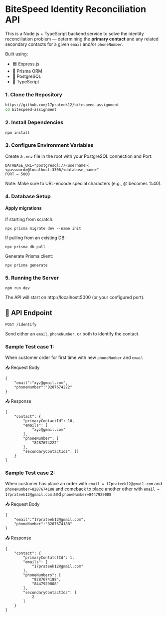 # BiteSpeed Identity Reconciliation API

This is a Node.js + TypeScript backend service to solve the identity reconciliation problem — determining the **primary contact** and any related secondary contacts for a given `email` and/or `phoneNumber`.

Built using:

* 🟦 Express.js
* 🧬 Prisma ORM
* 🐬 PostgreSQL
* 🔐 TypeScript

### 1. Clone the Repository

```bash
https://github.com/17prateek12/bitespeed-assignment
cd bitespeed-assignment
```

### 2. Install Dependencies

```
npm install
```

### 3. Configure Environment Variables
Create a `.env` file in the root with your PostgreSQL connection and Port:

```
DATABASE_URL="postgresql://<username>:<password>@localhost:3306/<database_name>"
PORT = 5000
```
Note: Make sure to URL-encode special characters (e.g., @ becomes %40).

### 4. Database Setup

#### Apply migrations
If starting from scratch:
```
npx prisma migrate dev --name init
```

If pulling from an existing DB:
```
npx prisma db pull
```

Generate Prisma client:
```
npx prisma generate
```

### 5. Running the Server

```
npm run dev
```

The API will start on http://localhost:5000 (or your configured port).

## 📮 API Endpoint

`POST /identify`

Send either an `email`, `phoneNumber`, or both to identify the contact.

### Sample Test case 1:
When customer order for first time with new `phoneNumber` and `email`

📥 Request Body
```
{
    "email":"xyz@gmail.com",
    "phoneNumber":"8287674222"
}
```

📤 Response
```
{
    "contact": {
        "primaryContactId": 10,
        "emails": [
            "xyz@gmail.com"
        ],
        "phoneNumber": [
            "8287674222"
        ],
        "secondaryContactIds": []
    }
}
```


### Sample Test case 2:
When customer has place an order with
`email = 17prateek12@gmail.com` and `phoneNumber=8287674188`
and comeback to place another other with
`email = 17prateek12@gmail.com` and `phoneNumber=8447929008`

📥 Request Body
```
{
    "email":"17prateek12@gmail.com",
    "phoneNumber":"8287674188"
}
```

📤 Response
```
{
    "contact": {
        "primaryContatctId": 1,
        "emails": [
            "17prateek12@gmail.com"
        ],
        "phoneNumbers": [
            "8287674188",
            "8447929008"
        ],
        "secondaryContactIds": [
            2
        ]
    }
}
```